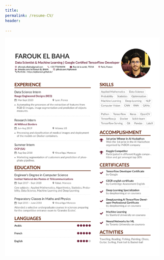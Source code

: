 ```yaml
---
title:
permalink: /resume-CV/
header:
  
---
```


<a href="/pdfs/Up-to-date-CV-Farouk.pdf" class="image fit"><img src="/images/Up-to-date-CV-Farouk_page-0001.jpg" alt=""></a>
